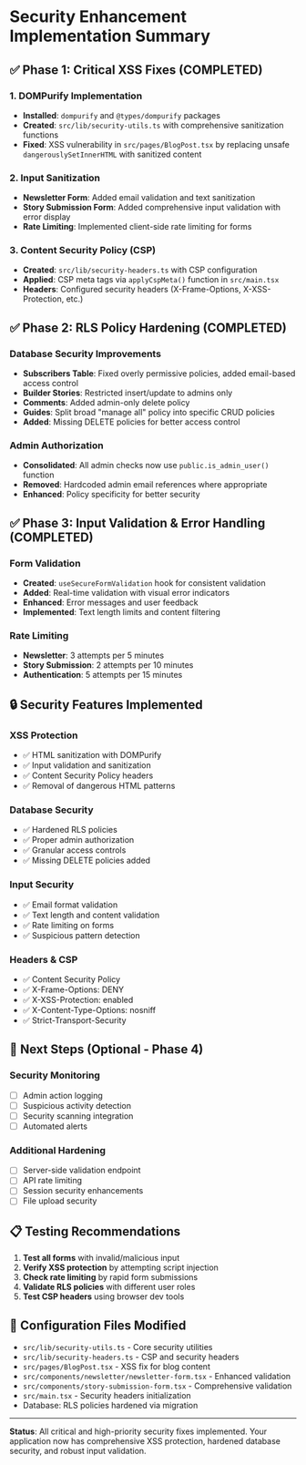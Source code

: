 # Security Enhancement Implementation Summary

## ✅ Phase 1: Critical XSS Fixes (COMPLETED)

### 1. DOMPurify Implementation
- **Installed**: `dompurify` and `@types/dompurify` packages
- **Created**: `src/lib/security-utils.ts` with comprehensive sanitization functions
- **Fixed**: XSS vulnerability in `src/pages/BlogPost.tsx` by replacing unsafe `dangerouslySetInnerHTML` with sanitized content

### 2. Input Sanitization
- **Newsletter Form**: Added email validation and text sanitization
- **Story Submission Form**: Added comprehensive input validation with error display
- **Rate Limiting**: Implemented client-side rate limiting for forms

### 3. Content Security Policy (CSP)
- **Created**: `src/lib/security-headers.ts` with CSP configuration
- **Applied**: CSP meta tags via `applyCspMeta()` function in `src/main.tsx`
- **Headers**: Configured security headers (X-Frame-Options, X-XSS-Protection, etc.)

## ✅ Phase 2: RLS Policy Hardening (COMPLETED)

### Database Security Improvements
- **Subscribers Table**: Fixed overly permissive policies, added email-based access control
- **Builder Stories**: Restricted insert/update to admins only
- **Comments**: Added admin-only delete policy  
- **Guides**: Split broad "manage all" policy into specific CRUD policies
- **Added**: Missing DELETE policies for better access control

### Admin Authorization
- **Consolidated**: All admin checks now use `public.is_admin_user()` function
- **Removed**: Hardcoded admin email references where appropriate
- **Enhanced**: Policy specificity for better security

## ✅ Phase 3: Input Validation & Error Handling (COMPLETED)

### Form Validation
- **Created**: `useSecureFormValidation` hook for consistent validation
- **Added**: Real-time validation with visual error indicators
- **Enhanced**: Error messages and user feedback
- **Implemented**: Text length limits and content filtering

### Rate Limiting
- **Newsletter**: 3 attempts per 5 minutes
- **Story Submission**: 2 attempts per 10 minutes
- **Authentication**: 5 attempts per 15 minutes

## 🔒 Security Features Implemented

### XSS Protection
- ✅ HTML sanitization with DOMPurify
- ✅ Input validation and sanitization
- ✅ Content Security Policy headers
- ✅ Removal of dangerous HTML patterns

### Database Security
- ✅ Hardened RLS policies
- ✅ Proper admin authorization
- ✅ Granular access controls
- ✅ Missing DELETE policies added

### Input Security
- ✅ Email format validation
- ✅ Text length and content validation
- ✅ Rate limiting on forms
- ✅ Suspicious pattern detection

### Headers & CSP
- ✅ Content Security Policy
- ✅ X-Frame-Options: DENY
- ✅ X-XSS-Protection: enabled
- ✅ X-Content-Type-Options: nosniff
- ✅ Strict-Transport-Security

## 🚀 Next Steps (Optional - Phase 4)

### Security Monitoring
- [ ] Admin action logging
- [ ] Suspicious activity detection
- [ ] Security scanning integration
- [ ] Automated alerts

### Additional Hardening
- [ ] Server-side validation endpoint
- [ ] API rate limiting
- [ ] Session security enhancements
- [ ] File upload security

## 📋 Testing Recommendations

1. **Test all forms** with invalid/malicious input
2. **Verify XSS protection** by attempting script injection
3. **Check rate limiting** by rapid form submissions
4. **Validate RLS policies** with different user roles
5. **Test CSP headers** using browser dev tools

## 🔧 Configuration Files Modified

- `src/lib/security-utils.ts` - Core security utilities
- `src/lib/security-headers.ts` - CSP and security headers
- `src/pages/BlogPost.tsx` - XSS fix for blog content
- `src/components/newsletter/newsletter-form.tsx` - Enhanced validation
- `src/components/story-submission-form.tsx` - Comprehensive validation
- `src/main.tsx` - Security headers initialization
- Database: RLS policies hardened via migration

---

**Status**: All critical and high-priority security fixes implemented. Your application now has comprehensive XSS protection, hardened database security, and robust input validation.